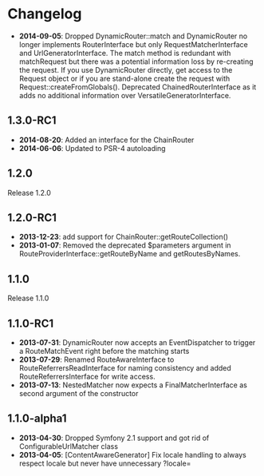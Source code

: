 Changelog
=========

* **2014-09-05**: Dropped DynamicRouter::match and DynamicRouter no longer
  implements RouterInterface but only RequestMatcherInterface and
  UrlGeneratorInterface. The match method is redundant with matchRequest but
  there was a potential information loss by re-creating the request. If you use
  DynamicRouter directly, get access to the Request object or if you are
  stand-alone create the request with Request::createFromGlobals().
  Deprecated ChainedRouterInterface as it adds no additional information over
  VersatileGeneratorInterface.

1.3.0-RC1
---------

* **2014-08-20**: Added an interface for the ChainRouter
* **2014-06-06**: Updated to PSR-4 autoloading

1.2.0
-----

Release 1.2.0

1.2.0-RC1
---------

* **2013-12-23**: add support for ChainRouter::getRouteCollection()
* **2013-01-07**: Removed the deprecated $parameters argument in
  RouteProviderInterface::getRouteByName and getRoutesByNames.

1.1.0
-----

Release 1.1.0

1.1.0-RC1
---------

* **2013-07-31**: DynamicRouter now accepts an EventDispatcher to trigger a
  RouteMatchEvent right before the matching starts
* **2013-07-29**: Renamed RouteAwareInterface to RouteReferrersReadInterface
  for naming consistency and added RouteReferrersInterface for write access.
* **2013-07-13**: NestedMatcher now expects a FinalMatcherInterface as second
  argument of the constructor

1.1.0-alpha1
------------

* **2013-04-30**: Dropped Symfony 2.1 support and got rid of
  ConfigurableUrlMatcher class
* **2013-04-05**: [ContentAwareGenerator] Fix locale handling to always respect
  locale but never have unnecessary ?locale=
